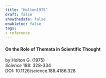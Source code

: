 ```yaml
---
title: "Holton1975"
draft: false
showthedate: false
enabletoc: false
tags:
- reference
---
```


#### **On the Role of Themata in Scientific Thought**     
by Holton G. (1975)         
*Science* 188: 328-334       
DOI: 10.1126/science.188.4186.328     


